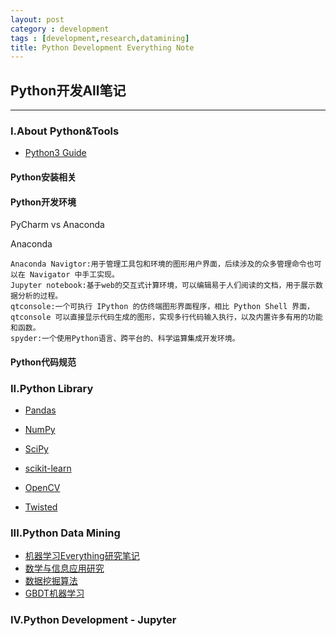 ```yaml
---
layout: post
category : development
tags : [development,research,datamining]
title: Python Development Everything Note
---
```


## Python开发All笔记
-------------------------------------------------------


### I.About Python&Tools

- [Python3 Guide](http://www.runoob.com/manual/pythontutorial3/docs/html/)

#### Python安装相关

#### Python开发环境

PyCharm vs Anaconda

Anaconda

	Anaconda Navigtor:用于管理工具包和环境的图形用户界面，后续涉及的众多管理命令也可以在 Navigator 中手工实现。
	Jupyter notebook:基于web的交互式计算环境，可以编辑易于人们阅读的文档，用于展示数据分析的过程。
	qtconsole:一个可执行 IPython 的仿终端图形界面程序，相比 Python Shell 界面，qtconsole 可以直接显示代码生成的图形，实现多行代码输入执行，以及内置许多有用的功能和函数。
	spyder:一个使用Python语言、跨平台的、科学运算集成开发环境。

#### Python代码规范

### II.Python Library

- [Pandas](http://pandas.pydata.org/pandas-docs/version/0.23/)

- [NumPy](https://docs.scipy.org/doc/numpy/user/quickstart.html)

- [SciPy](http://scipy.github.io/devdocs/hacking.html)

- [scikit-learn](http://scikit-learn.org/stable/tutorial/index.html)

- [OpenCV](https://docs.opencv.org/master/d9/df8/tutorial_root.html)

- [Twisted](https://twistedmatrix.com/documents/current/core/howto/index.html)

### III.Python Data Mining


- [机器学习Everything研究笔记](2017-10-16-bigdata-ml-data-everything-note.md)
- [数学与信息应用研究](2017-05-10-information-mathmatic-thinking.md)
- [数据挖掘算法](2015-12-01-data-mining-algorithm-note.md)
- [GBDT机器学习](2017-12-25-gbdt-xgboost-ml-note.md)

### IV.Python Development - Jupyter
